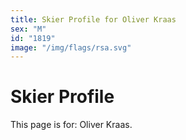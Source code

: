 ```yaml
---
title: Skier Profile for Oliver Kraas
sex: "M"
id: "1819"
image: "/img/flags/rsa.svg" 
---
```


# Skier Profile

This page is for: Oliver Kraas.
    